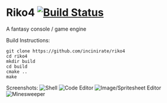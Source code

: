 # Riko4 [![Build Status](https://travis-ci.org/incinirate/Riko4.svg?branch=master)](https://travis-ci.org/incinirate/Riko4)

A fantasy console / game engine

Build Instructions:

```
git clone https://github.com/incinirate/riko4
cd riko4
mkdir build
cd build
cmake ..
make
```

Screenshots:
![Shell](http://i.imgur.com/FP7srck.png)
![Code Editor](http://i.imgur.com/eEoIKv0.png)
![Image/Spritesheet Editor](http://i.imgur.com/ouWKaab.png)
![Minesweeper](http://i.imgur.com/IhiV9Pl.png)
